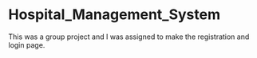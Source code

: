 # Hospital_Management_System
This was a group project and I was assigned to make the registration and login page.
